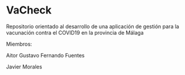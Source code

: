 ﻿# VaCheck
Repositorio orientado al desarrollo de una aplicación de gestión para la vacunación contra el COVID19 en la provincia de Málaga

Miembros:

Aitor Gustavo
Fernando Fuentes

Javier Morales

